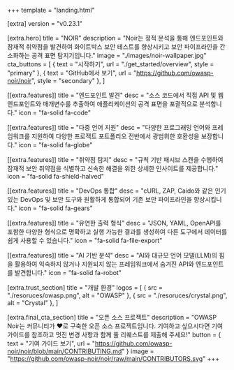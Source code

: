 +++
template = "landing.html"

[extra]
version = "v0.23.1"

[extra.hero]
title = "NOIR"
description = "Noir는 정적 분석을 통해 엔드포인트와 잠재적 취약점을 발견하여 화이트박스 보안 테스트를 향상시키고 보안 파이프라인을 간소화하는 공격 표면 탐지기입니다."
image = "./images/noir-wallpaper.jpg"
cta_buttons = [
    { text = "시작하기", url = "./get_started/overview", style = "primary" },
    { text = "GitHub에서 보기", url = "https://github.com/owasp-noir/noir", style = "secondary" },
]

[[extra.features]]
title = "엔드포인트 발견"
desc = "소스 코드에서 직접 API 및 웹 엔드포인트와 매개변수를 추출하여 애플리케이션의 공격 표면을 포괄적으로 분석합니다."
icon = "fa-solid fa-code"

[[extra.features]]
title = "다중 언어 지원"
desc = "다양한 프로그래밍 언어와 프레임워크를 지원하여 다양한 프로젝트 포트폴리오 전반에서 광범위한 호환성을 보장합니다."
icon = "fa-solid fa-globe"

[[extra.features]]
title = "취약점 탐지"
desc = "규칙 기반 패시브 스캔을 수행하여 잠재적 보안 취약점을 식별하고 신속한 해결을 위한 상세한 인사이트를 제공합니다."
icon = "fa-solid fa-shield-halved"

[[extra.features]]
title = "DevOps 통합"
desc = "cURL, ZAP, Caido와 같은 인기 있는 DevOps 및 보안 도구와 원활하게 통합되어 기존 보안 파이프라인을 향상시킵니다."
icon = "fa-solid fa-gears"

[[extra.features]]
title = "유연한 출력 형식"
desc = "JSON, YAML, OpenAPI를 포함한 다양한 형식으로 명확하고 실행 가능한 결과를 생성하여 다른 도구에서 데이터를 쉽게 사용할 수 있습니다."
icon = "fa-solid fa-file-export"

[[extra.features]]
title = "AI 기반 분석"
desc = "AI와 대규모 언어 모델(LLM)의 힘을 활용하여 익숙하지 않거나 지원되지 않는 프레임워크에서 숨겨진 API와 엔드포인트를 발견합니다."
icon = "fa-solid fa-robot"

[extra.trust_section]
title = "개발 환경"
logos = [
    { src = "./resoruces/owasp.png", alt = "OWASP" },
    { src = "./resoruces/crystal.png", alt = "Crystal" },
]

[extra.final_cta_section]
title = "오픈 소스 프로젝트"
description = "OWASP Noir는 커뮤니티가 ❤️로 구축한 오픈 소스 프로젝트입니다. 기여하고 싶으시다면 기여 가이드를 참조하고 멋진 변경 사항과 함께 풀 리퀘스트를 제출해 주세요!"
button = { text = "기여 가이드 보기", url = "https://github.com/owasp-noir/noir/blob/main/CONTRIBUTING.md" }
image = "https://github.com/owasp-noir/noir/raw/main/CONTRIBUTORS.svg"
+++